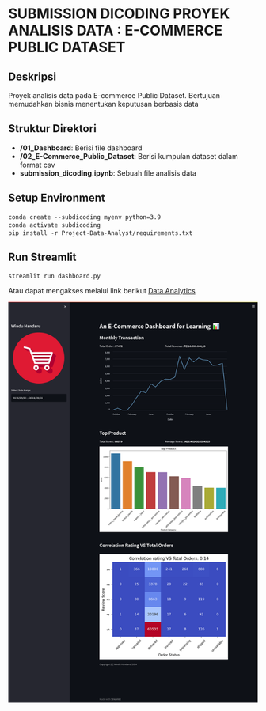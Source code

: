 # SUBMISSION DICODING PROYEK ANALISIS DATA : E-COMMERCE PUBLIC DATASET

## Deskripsi

Proyek analisis data pada E-commerce Public Dataset. Bertujuan memudahkan bisnis menentukan keputusan berbasis data

## Struktur Direktori

- **/01_Dashboard**: Berisi file dashboard
- **/02_E-Commerce_Public_Dataset**: Berisi kumpulan dataset dalam format csv
- **submission_dicoding.ipynb**: Sebuah file analisis data

## Setup Environment

```shell
conda create --subdicoding myenv python=3.9
conda activate subdicoding
pip install -r Project-Data-Analyst/requirements.txt
```

## Run Streamlit

```shell
streamlit run dashboard.py
```

Atau dapat mengakses melalui link berikut [Data Analytics](https://project-data-analyst-7bpashgj8h6otsfm6p5vvj.streamlit.app/)

<img src="./01_Dashboard/dashboard.png" alt="Streamlit logo"></img>
